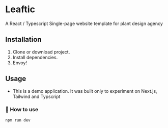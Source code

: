 # Leaftic

A React / Typescript Single-page website template for plant design agency 

## Installation

1. Clone or download project.
2. Install dependencies.
3. Envoy!

## Usage

- This is a demo application. It was built only to experiment on Next.js, Tailwind and Typscript

### 🚀 How to use

```sh
npm run dev
```
